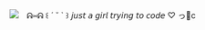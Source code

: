 <img src="https://i.imgur.com/uC02KxH.png">
  ⠀ᕱ⑅ᕱ  
  ꒰ ´ ˘ ` ꒱ 𝘫𝘶𝘴𝘵 𝘢 𝘨𝘪𝘳𝘭 𝘵𝘳𝘺𝘪𝘯𝘨 𝘵𝘰 𝘤𝘰𝘥𝘦 ♡  
  っ🥛c
